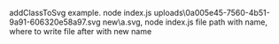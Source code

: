 addClassToSvg
example. node index.js uploads\0a005e45-7560-4b51-9a91-606320e58a97.svg new\a.svg,
node index.js file path with name, where to write file after with new name
